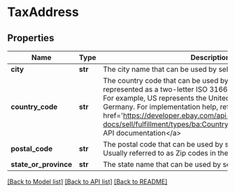 # TaxAddress

## Properties
Name | Type | Description | Notes
------------ | ------------- | ------------- | -------------
**city** | **str** | The city name that can be used by sellers for tax purpose. | [optional] 
**country_code** | **str** | The country code that can be used by sellers for tax purpose, represented as a two-letter ISO 3166-1 alpha-2 country code. For example, US represents the United States, and DE represents Germany. For implementation help, refer to &lt;a href&#x3D;&#x27;https://developer.ebay.com/api-docs/sell/fulfillment/types/ba:CountryCodeEnum&#x27;&gt;eBay API documentation&lt;/a&gt; | [optional] 
**postal_code** | **str** | The postal code that can be used by sellers for tax purpose. Usually referred to as Zip codes in the US. | [optional] 
**state_or_province** | **str** | The state name that can be used by sellers for tax purpose. | [optional] 

[[Back to Model list]](../README.md#documentation-for-models) [[Back to API list]](../README.md#documentation-for-api-endpoints) [[Back to README]](../README.md)

